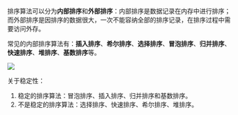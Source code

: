排序算法可以分为**内部排序**和**外部排序**：内部排序是数据记录在内存中进行排序；而外部排序是因排序的数据很大，一次不能容纳全部的排序记录，在排序过程中需要访问外存。

常见的内部排序算法有：**插入排序**、**希尔排序**、**选择排序**、**冒泡排序**、**归并排序**、**快速排序**、**堆排序**、**基数排序**等。

<img src="http://cnd.qiniu.lin07ux.cn/markdown/1556426124790.png" />

关于稳定性：

1.	稳定的排序算法：冒泡排序、插入排序、归并排序和基数排序。
2.	不是稳定的排序算法：选择排序、快速排序、希尔排序、堆排序。 
 


